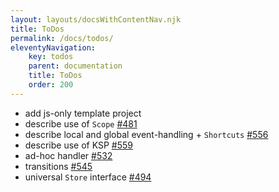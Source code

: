 ```yaml
---
layout: layouts/docsWithContentNav.njk
title: ToDos
permalink: /docs/todos/
eleventyNavigation:
    key: todos
    parent: documentation
    title: ToDos
    order: 200
---
```

- add js-only template project
- describe use of `Scope` [#481](https://github.com/jwstegemann/fritz2/pull/481)
- describe local and global event-handling + `Shortcuts` [#556](https://github.com/jwstegemann/fritz2/pull/556)
- describe use of KSP [#559](https://github.com/jwstegemann/fritz2/pull/559)
- ad-hoc handler [#532](https://github.com/jwstegemann/fritz2/pull/532)
- transitions [#545](https://github.com/jwstegemann/fritz2/pull/545)
- universal `Store` interface [#494](https://github.com/jwstegemann/fritz2/pull/494)